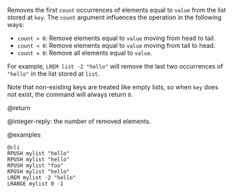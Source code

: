 Removes the first `count` occurrences of elements equal to `value` from the list
stored at `key`. The `count` argument influences the operation in the following
ways:

* `count > 0`: Remove elements equal to `value` moving from head to tail.
* `count < 0`: Remove elements equal to `value` moving from tail to head.
* `count = 0`: Remove all elements equal to `value`.

For example, `LREM list -2 "hello"` will remove the last two occurrences of
`"hello"` in the list stored at `list`.

Note that non-existing keys are treated like empty lists, so when `key` does not
exist, the command will always return `0`.

@return

@integer-reply: the number of removed elements.

@examples

    @cli
    RPUSH mylist "hello"
    RPUSH mylist "hello"
    RPUSH mylist "foo"
    RPUSH mylist "hello"
    LREM mylist -2 "hello"
    LRANGE mylist 0 -1

